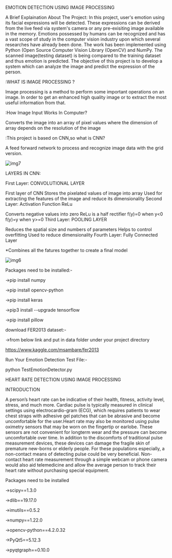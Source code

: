 EMOTION DETECTION USING IMAGE PROCESSING

A Brief Explaination About The Project: In this project, user's emotion using its facial expressions will be detected. These expressions can be derived from the live feed via system's camera or any pre-exisiting image available in the memory. Emotions possessed by humans can be recognized and has a vast scope of study in the computer vision industry upon which several researches have already been done. The work has been implemented using Python (Open Source Computer Vision Library (OpenCV) and NumPy. The scanned image(testing dataset) is being compared to the training dataset and thus emotion is predicted. The objective of this project is to develop a system which can analyze the image and predict the expression of the person.

:WHAT IS IMAGE PROCESSING ?

Image processing is a method to perform some important operations on an image. In order to get an enhanced high quality image or to extract the most useful information from that.

:How Image Input Works In Computer?

Converts the image into an array of pixel values where the dimension of array depends on the resolution of the image

:This project is based on CNN,so what is CNN?

A feed forward network to process and recognize image data with the grid version.

![img7](https://user-images.githubusercontent.com/106025020/229363533-eb9c01ae-ff57-438f-9508-7b9931199579.png)


LAYERS IN CNN:

First Layer: CONVOLUTIONAL LAYER

First layer of CNN
Stores the pixelated values of image into array
Used for extracting the features of the image and reduce its dimensionality
Second Layer: Activation Function ReLu

Converts negative values into zero
ReLu is a half rectifier
f(y)=0 when y<0
f(y)=y when y>=0
Third Layer: POOLING LAYER

Reduces the spatial size and numbers of parameters
Helps to control overfitting
Used to reduce dimensionality
Fourth Layer: Fully Connected Layer

*Combines all the fatures together to create a final model

![img6](https://user-images.githubusercontent.com/106025020/229363555-3d53df18-b75e-4e16-a785-d4efc945ae50.png)


Packages need to be installed:-

->pip install numpy

->pip install opencv-python

->pip install keras

->pip3 install --upgrade tensorflow

->pip install pillow

download FER2013 dataset:-

->from below link and put in data folder under your project directory

https://www.kaggle.com/msambare/fer2013

Run Your Emotion Detection Test File:-

python TestEmotionDetector.py




HEART RATE DETECTION USING IMAGE PROCESSING


INTRODUCTION

A person’s heart rate can be indicative of their health, fitness, activity level, stress, and much more. Cardiac pulse is typically measured in clinical settings using electrocardio-gram (ECG), which requires patients to wear chest straps with adhesive gel patches that can be abrasive and become uncomfortable for the user.Heart rate may also be monitored using pulse oximetry sensors that may be worn on the fingertip or earlobe. These sensors are not convenient for longterm wear and the pressure can become uncomfortable over time. In addition to the discomforts of traditional pulse measurement devices, these devices can damage the fragile skin of premature new-borns or elderly people. For these populations especially, a non-contact means of detecting pulse could be very beneficial. Non-contact heart rate measurement through a simple webcam or phone camera would also aid telemedicine and allow the average person to track their heart rate without purchasing special equipment.

Packages need to be installed

->scipy==1.3.0

->dlib==19.17.0

->imutils==0.5.2

->numpy==1.22.0

->opencv-python==4.2.0.32

->PyQt5==5.12.3

->pyqtgraph==0.10.0

